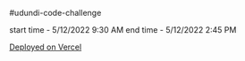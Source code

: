 
#udundi-code-challenge

start time - 5/12/2022 9:30 AM
end time - 5/12/2022 2:45 PM

[Deployed on Vercel](https://udundi-code-challenge.vercel.app/)
